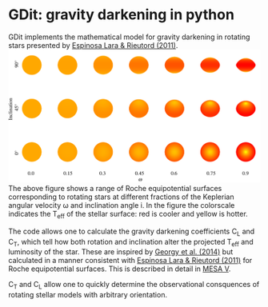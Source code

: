 # GDit: gravity darkening in python

GDit implements the mathematical model for gravity darkening in rotating stars presented by [Espinosa Lara & Rieutord (2011)](http://adsabs.harvard.edu/abs/2011A%26A...533A..43E).
![Spheroids](https://github.com/aarondotter/GDit/blob/master/Roches.png)
The above figure shows a range of Roche equipotential surfaces corresponding to rotating stars at different fractions of the Keplerian angular velocity &omega; and inclination angle i. In the figure the colorscale indicates the T<sub>eff</sub> of the stellar surface: red is cooler and yellow is hotter.

The code allows one to calculate the gravity darkening coefficients C<sub>L</sub> and C<sub>T</sub>, which tell how both rotation and inclination alter the projected T<sub>eff</sub> and luminosity of the star. These are inspired by [Georgy et al. (2014)](http://adsabs.harvard.edu/abs/2014A%26A...566A..21G) but calculated in a manner consistent with [Espinosa Lara & Rieutord (2011)](http://adsabs.harvard.edu/abs/2011A%26A...533A..43E) for Roche equipotential surfaces. This is described in detail in [MESA V](http://arxiv.org).

C<sub>T</sub> and C<sub>L</sub> allow one to quickly determine the observational consquences of rotating stellar models with arbitrary orientation.
